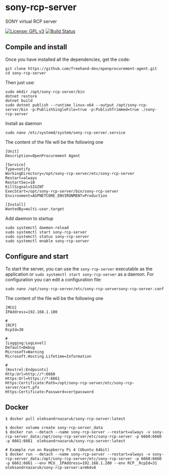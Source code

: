# sony-rcp-server
SONY virtual RCP server


[![License: GPL v3](https://img.shields.io/badge/License-GPLv3-brightgreen.svg)](COPYING)
[![Build Status](https://dev.azure.com/oleksandr-nazaruk/sony-rcp-server/_apis/build/status/freehand-dev.sony-rcp-server?branchName=master)](https://dev.azure.com/oleksandr-nazaruk/sony-rcp-server/_build/latest?definitionId=9&branchName=master)


## Compile and install
Once you have installed all the dependencies, get the code:

	git clone https://github.com/freehand-dev/openprocurement-agent.git
	cd sony-rcp-server

Then just use:

	sudo mkdir /opt/sony-rcp-server/bin
	dotnet restore
	dotnet build
	sudo dotnet publish --runtime linux-x64 --output /opt/sony-rcp-server/bin -p:PublishSingleFile=true -p:PublishTrimmed=true ./sony-rcp-server

Install as daemon
   
	sudo nano /etc/systemd/system/sony-rcp-server.service

The content of the file will be the following one

	[Unit]
	Description=OpenProcurement Agent 

	[Service]
	Type=notify
	WorkingDirectory=/opt/sony-rcp-server/etc/sony-rcp-server
	Restart=always
	RestartSec=10
	KillSignal=SIGINT
	ExecStart=/opt/sony-rcp-server/bin/sony-rcp-server
	Environment=ASPNETCORE_ENVIRONMENT=Production 

	[Install]
	WantedBy=multi-user.target

Add daemon to startup

	sudo systemctl daemon-reload
	sudo systemctl start sony-rcp-server
	sudo systemctl status sony-rcp-server
	sudo systemctl enable sony-rcp-server


## Configure and start
To start the server, you can use the `sony-rcp-server` executable as the application or `sudo systemctl start sony-rcp-server` as a daemon. For configuration you can edit a configuration file:

	sudo nano /opt/sony-rcp-server/etc/sony-rcp-serversony-rcp-server.conf

The content of the file will be the following one

    [MCU]
    IPAddress=192.168.1.100

    #
    [RCP]
    RcpId=30

    #
    [Logging:LogLevel]
    Default=Debug
    Microsoft=Warning
    Microsoft.Hosting.Lifetime=Information

    #
    [Kestrel:Endpoints]
    Http:Url=http://*:6660
    Https:Url=https://*:6661
    Https:Certificate:Path=/opt/sony-rcp-server/etc/sony-rcp-server/cert.pfx
    Https:Certificate:Password=certpassword

## Docker

	$ docker pull oleksandrnazaruk/sony-rcp-server:latest
	
	$ docker volume create sony-rcp-server_data
	$ docker run --detach --name sony-rcp-server --restart=always -v sony-rcp-server_data:/opt/sony-rcp-server/etc/sony-rcp-server -p 6660:6660 -p 6661:6661  oleksandrnazaruk/sony-rcp-server:latest

	# Example run on Raspberry Pi 4 (Ubuntu 64bit)
	$ docker run --detach --name sony-rcp-server --restart=always -v sony-rcp-server_data:/opt/sony-rcp-server/etc/sony-rcp-server -p 6660:6660 -p 6661:6661 --env MCU__IPAddress=192.168.1.200 --env RCP__RcpId=31  oleksandrnazaruk/sony-rcp-server:arm64v8
